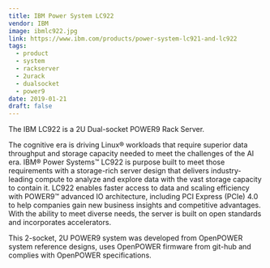 ```yaml
---
title: IBM Power System LC922
vendor: IBM
image: ibmlc922.jpg
link: https://www.ibm.com/products/power-system-lc921-and-lc922
tags:
  - product
  - system
  - rackserver
  - 2urack
  - dualsocket
  - power9
date: 2019-01-21
draft: false
---
```


The IBM LC922 is a 2U Dual-socket POWER9 Rack Server.

The cognitive era is driving Linux® workloads that require superior data throughput and storage capacity needed to meet the challenges of the AI era.
IBM® Power Systems™ LC922 is purpose built to meet those requirements with a storage-rich server design
that delivers industry-leading compute to analyze and explore data with the vast storage capacity to contain it.
LC922 enables faster access to data and scaling efficiency with POWER9™ advanced IO architecture,
including PCI Express (PCIe) 4.0 to help companies gain new business insights and competitive advantages.
With the ability to meet diverse needs, the server is built on open standards and incorporates accelerators.

This 2-socket, 2U POWER9 system was developed from OpenPOWER system reference designs,
uses OpenPOWER firmware from git-hub and complies with OpenPOWER specifications.
